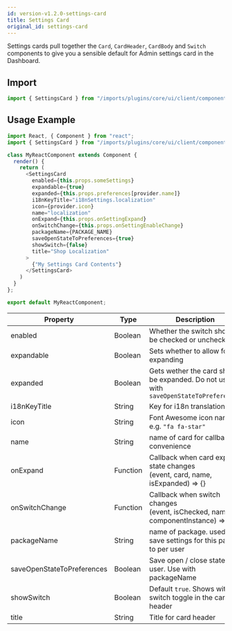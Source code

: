 ```yaml
---
id: version-v1.2.0-settings-card
title: Settings Card
original_id: settings-card
---
```

    
Settings cards pull together the `Card`, `CardHeader`, `CardBody` and `Switch` components to give you a sensible default for  Admin settings card in the Dashboard.

## Import

```javascript
import { SettingsCard } from "/imports/plugins/core/ui/client/components";
```

## Usage Example

```javascript
import React, { Component } from "react";
import { SettingsCard } from "/imports/plugins/core/ui/client/components";

class MyReactComponent extends Component {
  render() {
    return (
      <SettingsCard
        enabled={this.props.someSettings}
        expandable={true}
        expanded={this.props.preferences[provider.name]}
        i18nKeyTitle="i18nSettings.localization"
        icon={provider.icon}
        name="localization"
        onExpand={this.props.onSettingExpand}
        onSwitchChange={this.props.onSettingEnableChange}
        packageName={PACKAGE_NAME}
        saveOpenStateToPreferences={true}
        showSwitch={false}
        title="Shop Localization"
      >
        {"My Settings Card Contents"}
      </SettingsCard>
    )
  }
};

export default MyReactComponent;
```

| Property                   | Type     | Description                                                                             |
| -------------------------- | -------- | --------------------------------------------------------------------------------------- |
| enabled                    | Boolean  | Whether the switch should be checked or unchecked                                       |
| expandable                 | Boolean  | Sets whether to allow for expanding                                                     |
| expanded                   | Boolean  | Gets wether the card should be expanded. Do not use with `saveOpenStateToPreferences`   |
| i18nKeyTitle               | String   | Key for i18n translation                                                                |
| icon                       | String   | Font Awesome icon name. e.g. `"fa fa-star"`                                             |
| name                       | String   | name of card for callback convenience                                                   |
| onExpand                   | Function | Callback when card expand state changes<br>(event, card, name, isExpanded) => {}  |
| onSwitchChange             | Function | Callback when switch changes<br>(event, isChecked, name, componentInstance) => {} |
| packageName                | String   | name of package. used to save settings for this panel to per user                       |
| saveOpenStateToPreferences | Boolean  | Save open / close state for user. Use with packageName                                  |
| showSwitch                 | Boolean  | Default `true`. Shows with switch toggle in the card header                             |
| title                      | String   | Title for card header                                                                   |
